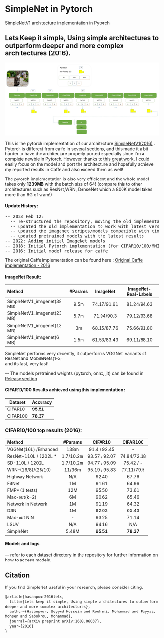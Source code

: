 # SimpleNet in Pytorch
SimpleNetV1 architecture implementation in Pytorch 

## Lets Keep it simple, Using simple architectures to outperform deeper and more complex architectures (2016).

![GitHub Logo](https://github.com/Coderx7/SimpleNet/raw/master/SimpNet_V1/images(plots)/SimpleNet_Arch_Larged.jpg)


This is the pytorch implementation of our architecture [SimpleNetV1(2016)](https://arxiv.org/abs/1608.06037) .   
Pytorch is different from caffe in several sections, and this made it a bit harder to have the architecture properly ported especially since I'm a complete newbie in Pytorch. However, thanks to [this great work](https://github.com/D-X-Y/ResNeXt-DenseNet), I could easily focus on the model and port the architecture and hopefully achieve my reported results in Caffe and also exceed them as well! 

The pytorch implementation is also very effieicent and the whole model takes only **1239MB** with the batch size of 64! (compare this to other architectures such as ResNet,WRN, DenseNet which a 800K model takes more than 6G of vram!)   



#### Update History:  

<pre>
-- 2023 Feb 12: 
  -- re-structured the repository, moving the old implementation into new directory named 'Cifar` and imagenet into its respective directory
  -- updated the old implementation to work with latest version of pytorch.
  -- updated the imagenet scripts/models compatible with timm and a separate version for pure pytorch uscases
  -- updated pretrained models with the latest results 
-- 2022: Adding initial ImageNet models   
-- 2018: Initial Pytorch implementation (for CIFAR10/100/MNIST/SVHN datasets)    
-- 2016: Initial model release for caffe
</pre>


The original Caffe implementation can be found here : [Original Caffe implementation - 2016](https://github.com/Coderx7/SimpleNet)     
  
#### ImageNet Result:  

| **Method**                   | **\#Params** |  **ImageNet** | **ImageNet-Real-Labels**  |
| :--------------------------- | :----------: | :-----------: | :-----------: |  
| SimpleNetV1_imagenet(38 MB)   |     9.5m     | 74.17/91.61   | 81.24/94.63   |  
| SimpleNetV1_imagenet(23 MB)   |     5.7m     | 71.94/90.3    | 79.12/93.68   |         
| SimpleNetV1_imagenet(13 MB)   |     3m       | 68.15/87.76   | 75.66/91.80   |  
| SimpleNetV1_imagenet(6 MB)    |     1.5m     | 61.53/83.43   | 69.11/88.10   |   

SimpleNet performs very decently, it outperforms VGGNet, variants of ResNet and MobileNets(1-3)   
and its fast, very fast!  

-- The models pretrained weights (pytorch, onnx, jit) can be found in [Release section](https://github.com/Coderx7/SimpleNet_Pytorch/releases)  


#### CIFAR10/100 Results achieved using this implementation :

| Dataset | Accuracy |
|------------|----------|
| CIFAR10    | **95.51**    |
| CIFAR100   | **78.37**   |

### CIFAR10/100 top results (2016): 

| **Method**                   | **\#Params** |  **CIFAR10**  | **CIFAR100** |
| :--------------------------- | :----------: | :-----------: | :----------: |
| VGGNet(16L) /Enhanced        |     138m     | 91.4 / 92.45  |      \-      |
| ResNet-110L / 1202L  \*      |  1.7/10.2m   | 93.57 / 92.07 | 74.84/72.18  |
| SD-110L / 1202L              |  1.7/10.2m   | 94.77 / 95.09 |  75.42 / -   |
| WRN-(16/8)/(28/10)           |    11/36m    | 95.19 / 95.83 |  77.11/79.5  |
| Highway Network              |     N/A      |     92.40     |    67.76     |
| FitNet                       |      1M      |     91.61     |    64.96     |
| FMP\* (1 tests)              |     12M      |     95.50     |    73.61     |
| Max-out(k=2)                 |      6M      |     90.62     |    65.46     |
| Network in Network           |      1M      |     91.19     |    64.32     |
| DSN                          |      1M      |     92.03     |    65.43     |
| Max-out NIN                  |      \-      |     93.25     |    71.14     |
| LSUV                         |     N/A      |     94.16     |     N/A      |
| SimpleNet                    |    5.48M     |   **95.51**   | **78.37**    |



#### Models and logs  
-- refer to each dataset directory in the repository for further information on how to access models.


## Citation
If you find SimpleNet useful in your research, please consider citing:

    @article{hasanpour2016lets,
      title={Lets keep it simple, Using simple architectures to outperform deeper and more complex architectures},
      author={Hasanpour, Seyyed Hossein and Rouhani, Mohammad and Fayyaz, Mohsen and Sabokrou, Mohammad},
      journal={arXiv preprint arXiv:1608.06037},
      year={2016}
    }
